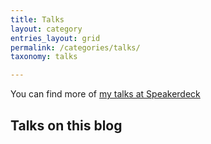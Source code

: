```yaml
---
title: Talks
layout: category
entries_layout: grid
permalink: /categories/talks/
taxonomy: talks

---
```


You can find more of [my talks at Speakerdeck](https://speakerdeck.com/u/aheusingfeld)

## Talks on this blog
